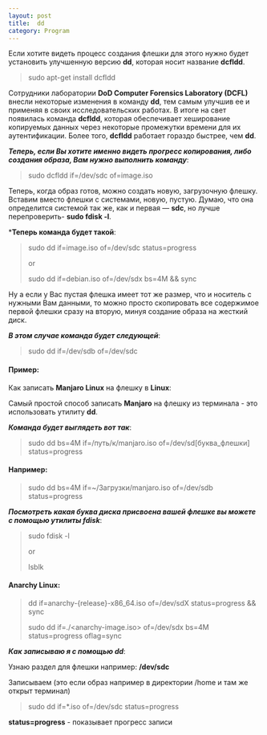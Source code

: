 ```yaml
---
layout: post
title:  dd
category: Program
---
```


 Если хотите видеть процесс создания флешки
 для этого нужно будет установить улучшенную версию **dd**, которая носит 
 название **dcfldd**.

>sudo apt-get install dcfldd

 Сотрудники лаборатории **DoD Computer Forensics Laboratory (DCFL)** внесли некоторые изменения в 
  команду **dd**, тем самым улучшив ее и применяя в своих исследовательских работах. В итоге на 
 свет 
  появилась команда **dcfldd**, которая обеспечивает хеширование копируемых данных через некоторые 
  промежутки времени для их аутентификации. Более того, **dcfldd** работает гораздо быстрее, чем 
 **dd**. 

 ***Теперь, если Вы хотите именно видеть прогресс копирования, либо создания образа, Вам нужно 
 выполнить команду***:

>sudo dcfldd if=/dev/sdc of=image.iso

 Теперь, когда образ готов, можно создать новую, загрузочную флешку. Вставим вместо флешки с 
  системами, новую, пустую. Думаю, что она определится системой так же, как и первая — **sdc**, но 
 лучше перепроверить- **sudo fdisk -l**. 
 
***Теперь команда будет такой**:

>sudo dd if=image.iso of=/dev/sdc status=progress
>
>or 
>
>sudo dd if=debian.iso of=/dev/sdx bs=4M && sync

 Ну а если у Вас пустая флешка имеет тот же размер, что и носитель с нужными Вам данными, то 
  можно просто скопировать все содержимое первой флешки сразу на вторую, минуя создание образа 
 на жесткий диск.
 
***В этом случае команда будет следующей***:

>sudo dd if=/dev/sdb of=/dev/sdc

#### Пример:

Как записать **Manjaro Linux** на флешку в **Linux**:

 Самый простой способ записать **Manjaro** на флешку из терминала - это использовать утилиту 
 **dd**.   

***Команда будет выглядеть вот так***:

>sudo dd bs=4M if=/путь/к/manjaro.iso of=/dev/sd[буква_флешки] status=progress

#### Например:

>sudo dd bs=4M if=~/Загрузки/manjaro.iso of=/dev/sdb status=progress

***Посмотреть какая буква диска присвоена вашей флешке вы можете с помощью утилиты fdisk***:

>sudo fdisk -l
>
>or
>
>lsblk

#### Anarchy Linux:

>dd if=anarchy-{release}-x86_64.iso of=/dev/sdX status=progress && sync
>
>sudo dd if=./<anarchy-image.iso> of=/dev/sdx bs=4M status=progress oflag=sync

***Как записываю я с помощью dd***:

Узнаю раздел для флешки например: **/dev/sdc**

Записываем (это если образ например в директории /home и там же открыт терминал)

>sudo dd if=*.iso of=/dev/sdc status=progress

**status=progress** - показывает прогресс записи

